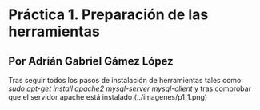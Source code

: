 # Práctica 1. Preparación de las herramientas
## Por Adrián Gabriel Gámez López

Tras seguir todos los pasos de instalación de herramientas tales como:
*sudo apt-get install apache2 mysql-server mysql-client*
y tras comprobar que el servidor apache está instalado
(../imagenes/p1_1.png)
